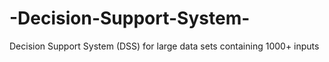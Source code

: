 # -Decision-Support-System-
Decision Support System (DSS) for large data sets containing 1000+ inputs
